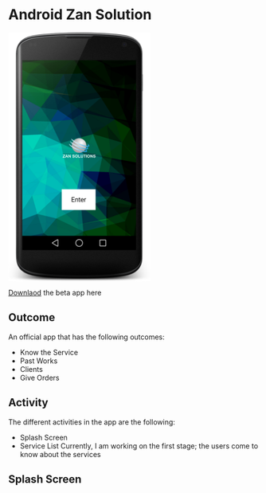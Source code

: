 # Android Zan Solution


<img height="500dp" align="center" atl="Zan Solution" src="https://github.com/sifatsultan/android-zansolution/blob/master/screenshots/splash_nexus5.png">
<!--![alt tag](https://github.com/sifatsultan/android-zansolution/blob/master/screenshots/splash_nexus5.png)-->


<a href="https://github.com/sifatsultan/android-zansolution/blob/master/app/build/outputs/apk/app-debug.apk?raw=true">Downlaod</a> the beta app here 

## Outcome
An official app that has the following outcomes:
* Know the Service
* Past Works
* Clients
* Give Orders

## Activity

The different activities in the app are the following:
* Splash Screen
* Service List
Currently, I am working on the first stage; the users come to know about the services 

## Splash Screen


